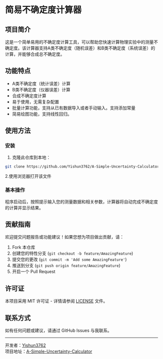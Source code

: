 # 简易不确定度计算器

## 项目简介
这是一个简单易用的不确定度计算工具，可以帮助您快速计算物理实验中的测量不确定度。该计算器支持A类不确定度（随机误差）和B类不确定度（系统误差）的计算，并能够合成总不确定度。

## 功能特点
- A类不确定度（统计误差）计算
- B类不确定度（仪器误差）计算
- 合成不确定度计算
- 易于使用，无需复杂配置
- 批量计算功能，支持从已有数据导入或者手动输入。支持添加常量
- 简易绘图功能，支持线性回归。

## 使用方法

### 安装
1. 克隆此仓库到本地：
```bash
git clone https://github.com/Yishun3762/A-Simple-Uncertainty-Calculator.git
```
2.使用浏览器打开该文件

### 基本操作
程序启动后，按照提示输入您的测量数据和相关参数，计算器将自动完成不确定度的计算并显示结果。


## 贡献指南
欢迎提交问题报告或功能建议！如果您想为项目做出贡献，请：
1. Fork 本仓库
2. 创建您的特性分支 (`git checkout -b feature/AmazingFeature`)
3. 提交您的更改 (`git commit -m 'Add some AmazingFeature'`)
4. 推送到分支 (`git push origin feature/AmazingFeature`)
5. 开启一个 Pull Request

## 许可证
本项目采用 MIT 许可证 - 详情请参阅 [LICENSE](LICENSE) 文件。

## 联系方式
如有任何问题或建议，请通过 GitHub Issues 与我联系。

---

开发者：[Yishun3762](https://github.com/Yishun3762)  
项目地址：[A-Simple-Uncertainty-Calculator](https://github.com/Yishun3762/A-Simple-Uncertainty-Calculator)
